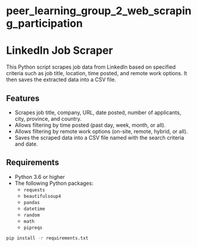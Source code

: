 # peer_learning_group_2_web_scraping_participation

# LinkedIn Job Scraper

This Python script scrapes job data from LinkedIn based on specified criteria such as job title, location, time posted, and remote work options. It then saves the extracted data into a CSV file.


## Features

* Scrapes job title, company, URL, date posted, number of applicants, city, province, and country.
* Allows filtering by time posted (past day, week, month, or all).
* Allows filtering by remote work options (on-site, remote, hybrid, or all).
* Saves the scraped data into a CSV file named with the search criteria and date.


## Requirements

* Python 3.6 or higher
* The following Python packages:
    * `requests`
    * `beautifulsoup4`
    * `pandas`
    * `datetime`
    * `random`
    * `math`
    * `pipreqs`

```bash
pip install -r requirements.txt
```